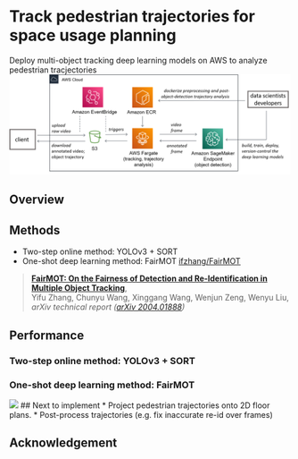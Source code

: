 # Track pedestrian trajectories for space usage planning
Deploy multi-object tracking deep learning models on AWS to analyze pedestrian tracjectories
![](assets/aws-service-architecture.png)

## Overview

## Methods
* Two-step online method: YOLOv3 + SORT
* One-shot deep learning method: FairMOT
[ifzhang/FairMOT](https://github.com/ifzhang/FairMOT)
> [**FairMOT: On the Fairness of Detection and Re-Identification in Multiple Object Tracking**](http://arxiv.org/abs/2004.01888),            
> Yifu Zhang, Chunyu Wang, Xinggang Wang, Wenjun Zeng, Wenyu Liu,        
> *arXiv technical report ([arXiv 2004.01888](http://arxiv.org/abs/2004.01888))*

## Performance
### Two-step online method: YOLOv3 + SORT

### One-shot deep learning method: FairMOT
<img src="assets/shopping-mall2-results-ct03dt03-largefont.gif" width="800"/> 
## Next to implement
* Project pedestrian trajectories onto 2D floor plans.
* Post-process trajectories (e.g. fix inaccurate re-id over frames)

## Acknowledgement
